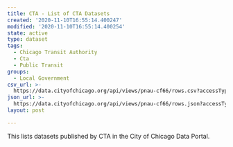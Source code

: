 ```yaml
---
title: CTA - List of CTA Datasets
created: '2020-11-10T16:55:14.400247'
modified: '2020-11-10T16:55:14.400254'
state: active
type: dataset
tags:
  - Chicago Transit Authority
  - Cta
  - Public Transit
groups:
  - Local Government
csv_url: >-
  https://data.cityofchicago.org/api/views/pnau-cf66/rows.csv?accessType=DOWNLOAD
json_url: >-
  https://data.cityofchicago.org/api/views/pnau-cf66/rows.json?accessType=DOWNLOAD
layout: post

---
```

This lists datasets published by CTA in the City of Chicago Data Portal.

